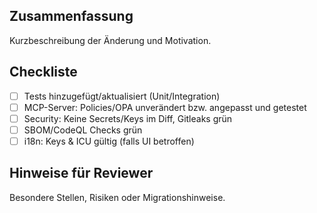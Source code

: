 ## Zusammenfassung

Kurzbeschreibung der Änderung und Motivation.

## Checkliste

- [ ] Tests hinzugefügt/aktualisiert (Unit/Integration)
- [ ] MCP-Server: Policies/OPA unverändert bzw. angepasst und getestet
- [ ] Security: Keine Secrets/Keys im Diff, Gitleaks grün
- [ ] SBOM/CodeQL Checks grün
- [ ] i18n: Keys & ICU gültig (falls UI betroffen)

## Hinweise für Reviewer

Besondere Stellen, Risiken oder Migrationshinweise.

